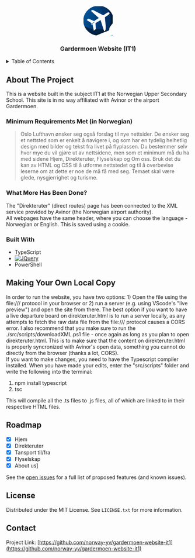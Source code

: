 <a name="readme-top"></a>
<!-- PROJECT LOGO -->
<br />
<div align="center">
  <a href="https://github.com/norway-yv/gardermoen-website-it1">
    <img src="./src/images/repo-favicon.png" alt="Logo" width="80" height="80">
  </a>

<h3 align="center">Gardermoen Website (IT1)</h3>

</div>



<!-- TABLE OF CONTENTS -->
<details>
  <summary>Table of Contents</summary>
  <ol>
    <li>
      <a href="#about">About The Project</a>
      <ul>
        <li><a href="#minimum-requirements">Minimum Requirements Met (in Norwegian)</a></li>
        <li><a href="#whatmore">What More Has Been Done?</a></li>
        <li><a href="#built-with">Built With</a></li>
      </ul>
    </li>
    <li><a href="#making-copy">Making Your Own Local Copy</a></li>
    <li><a href="#roadmap">Roadmap</a></li>
    <li><a href="#license">License</a></li>
    <li><a href="#contact">Contact</a></li>
  </ol>
</details>



<!-- ABOUT THE PROJECT -->
## About The Project <a id="about"></a>
This is a website built in the subject IT1 at the Norwegian Upper Secondary School. This site is in no way affiliated with Avinor or the airport Gardermoen.

### Minimum Requirements Met (in Norwegian) <a id="minimum-requirements"></a>
>Oslo Lufthavn ønsker seg også forslag til nye nettsider. De ønsker seg et nettsted som er enkelt å navigere i, og som har en tydelig helhetlig design med bilder og tekst fra livet på flyplassen. Du bestemmer selv hvor mye du vil gjøre ut av nettsidene, men som et minimum må du ha med sidene Hjem, Direkteruter, Flyselskap og Om oss. Bruk det du kan av HTML og CSS til å utforme nettstedet og til å overbevise leserne om at dette er noe de må få med seg. Temaet skal være glede, nysgjerrighet og turisme.
### What More Has Been Done? <a id="whatmore"></a>
The "Direkteruter" (direct routes) page has been connected to the XML service provided by Avinor (the Norwegian airport authority).\
All webpages have the same header, where you can choose the language - Norwegian or English. This is saved using a cookie.

### Built With

* TypeScript
* [![JQuery][JQuery.com]][JQuery-url]
* PowerShell


<!-- GETTING STARTED -->
## Making Your Own Local Copy <a id="making-copy"></a>
In order to run the website, you have two options: 1) Open the file using the file:/// protocol in your browser or 2) run a server (e.g. using VScode's "live preview") and open the site from there. The best option if you want to have a live departure board on direkteruter.html is to run a server locally, as any attempts to fetch the raw data file from the file:/// protocol causes a CORS error. I also recommend that you make sure to run the ./src/scripts/downloadXML.ps1 file - once again as long as you plan to open direkteruter.html. This is to make sure that the content on direkteruter.html is properly syncronized with Avinor's open data, something you cannot do directly from the browser (thanks a lot, CORS).<br>
If you want to make changes, you need to have the Typescript compiler installed. When you have made your edits, enter the "src/scripts" folder and write the following into the terminal:
<ol>
  <li>npm install typescript</li>
  <li>tsc</li>
</ol>
This will compile all the .ts files to .js files, all of which are linked to in their respective HTML files.

<!-- ROADMAP -->
## Roadmap

- [x] Hjem
- [x] Direkteruter
- [x] Tansport til/fra
- [x] Flyselskap
- [x] About us]

See the [open issues](https://github.com/norway-yv/gardermoen-website-it1/issues) for a full list of proposed features (and known issues).



<!-- LICENSE -->
## License

Distributed under the MIT License. See `LICENSE.txt` for more information.

## Contact
Project Link: [https://github.com/norway-yv/gardermoen-website-it1](https://github.com/norway-yv/gardermoen-website-it1)



<!-- MARKDOWN LINKS & IMAGES -->
[JQuery.com]: https://img.shields.io/badge/jQuery-0769AD?style=for-the-badge&logo=jquery&logoColor=white
[JQuery-url]: https://jquery.com 
